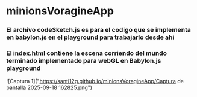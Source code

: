 # minionsVoragineApp 


### El archivo codeSketch.js es para el codigo que se implementa en babylon.js en el playground para trabajarlo desde ahi
### El index.html contiene la escena corriendo del mundo terminado implementado para webGL en Babylon.js playground


![Captura 1]("https://santi12g.github.io/minionsVoragineApp/Captura de pantalla 2025-09-18 162825.png")
